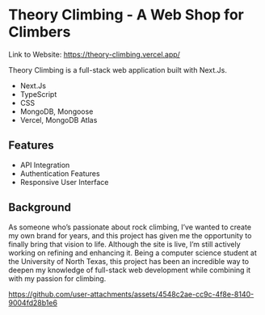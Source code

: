 # Theory Climbing - A Web Shop for Climbers

Link to Website: https://theory-climbing.vercel.app/

Theory Climbing is a full-stack web application built with Next.Js.

* Next.Js
* TypeScript
* CSS
* MongoDB, Mongoose
* Vercel, MongoDB Atlas

## Features
* API Integration
* Authentication Features
* Responsive User Interface

## Background

As someone who’s passionate about rock climbing, I’ve wanted to create my own brand for years, and this project has given me the opportunity to finally bring that vision to life. Although the site is live, I’m still actively working on refining and enhancing it. Being a computer science student at the University of North Texas, this project has been an incredible way to deepen my knowledge of full-stack web development while combining it with my passion for climbing.

https://github.com/user-attachments/assets/4548c2ae-cc9c-4f8e-8140-9004fd28b1e6
